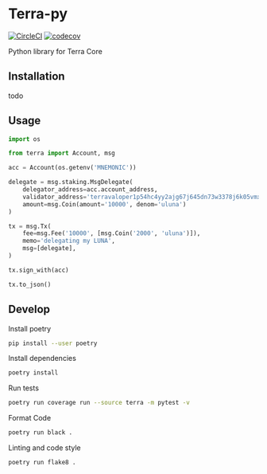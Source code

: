# Terra-py

[![CircleCI](https://circleci.com/gh/terra-project/terra-py/tree/develop.svg?style=svg&circle-token=5f2dc128a3b81385969b69b77db1ed45d9163b5c)](https://circleci.com/gh/terra-project/terra-py/tree/develop)
[![codecov](https://codecov.io/gh/terra-project/terra-py/branch/develop/graph/badge.svg?token=mYwZ5wP3oU)](https://codecov.io/gh/terra-project/terra-py)


Python library for Terra Core

## Installation

todo

## Usage

```python
import os

from terra import Account, msg

acc = Account(os.getenv('MNEMONIC'))

delegate = msg.staking.MsgDelegate(
    delegator_address=acc.account_address,
    validator_address='terravaloper1p54hc4yy2ajg67j645dn73w3378j6k05vmx9r2',
    amount=msg.Coin(amount='10000', denom='uluna')
)

tx = msg.Tx(
    fee=msg.Fee('10000', [msg.Coin('2000', 'uluna')]),
    memo='delegating my LUNA',
    msg=[delegate],
)

tx.sign_with(acc)

tx.to_json()
```

## Develop

Install poetry

```bash
pip install --user poetry
```

Install dependencies

```bash
poetry install
```

Run tests

```bash
poetry run coverage run --source terra -m pytest -v
```

Format Code
```bash
poetry run black .
```

Linting and code style

```bash
poetry run flake8 .
```
